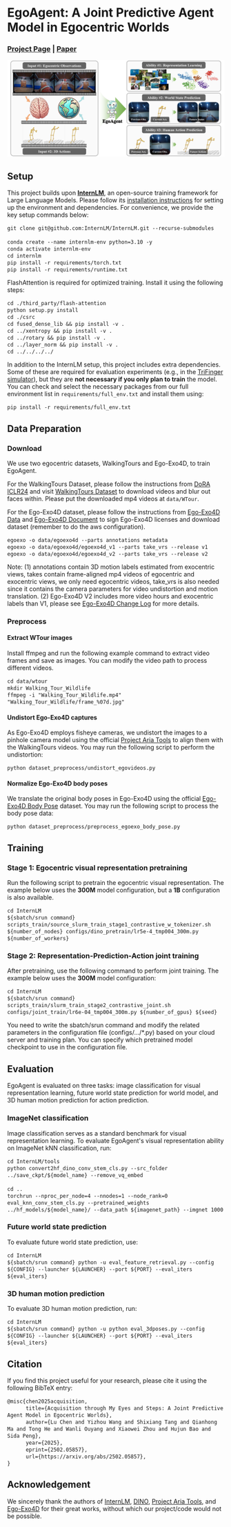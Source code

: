 # EgoAgent: A Joint Predictive Agent Model in Egocentric Worlds

### [Project Page](https://egoagent.github.io) | [Paper](https://arxiv.org/abs/2502.05857)

![teaser](./assets/figures/teaser_final.jpg)

## Setup

This project builds upon **[InternLM](https://github.com/InternLM/InternLM/tree/5539f9db5055307b6b7d7ce88b07d90d8136692b)**, an open-source training framework for Large Language Models. Please follow its [installation instructions](https://github.com/InternLM/InternLM/blob/5539f9db5055307b6b7d7ce88b07d90d8136692b/doc/en/install.md) for setting up the environment and dependencies. For convenience, we provide the key setup commands below:

```shell
git clone git@github.com:InternLM/InternLM.git --recurse-submodules

conda create --name internlm-env python=3.10 -y
conda activate internlm-env
cd internlm
pip install -r requirements/torch.txt 
pip install -r requirements/runtime.txt 
```

FlashAttention is required for optimized training. Install it using the following steps:

```shell
cd ./third_party/flash-attention
python setup.py install
cd ./csrc
cd fused_dense_lib && pip install -v .
cd ../xentropy && pip install -v .
cd ../rotary && pip install -v .
cd ../layer_norm && pip install -v .
cd ../../../../
```

In addition to the InternLM setup, this project includes extra dependencies. Some of these are required for evaluation experiments (e.g., in the [TriFinger simulator](https://github.com/facebookresearch/eai-vc/tree/main/cortexbench/trifinger_vc)), but they are **not necessary if you only plan to train** the model. You can check and select the necessary packages from our full environment list in `requirements/full_env.txt` and install them using:

```shell
pip install -r requirements/full_env.txt 
```

## Data Preparation

### Download

We use two egocentric datasets, WalkingTours and Ego-Exo4D, to train EgoAgent.

For the WalkingTours Dataset, please follow the instructions from [DoRA ICLR24](https://github.com/shashankvkt/DoRA_ICLR24/tree/main?tab=readme-ov-file#dataset-preparation) and visit [WalkingTours Dataset](https://uvaauas.figshare.com/articles/dataset/Dora_WalkingTours_Dataset_ICLR_2024_/25189275) to download videos and blur out faces within. Please put the downloaded mp4 videos at `data/WTour`.

For the Ego-Exo4D dataset, please follow the instructions from [Ego-Exo4D Data](https://ego-exo4d-data.org/#download) and [Ego-Exo4D Document](https://docs.ego-exo4d-data.org/download/) to sign Ego-Exo4D licenses and download dataset (remember to do the aws configuration).

```shell
egoexo -o data/egoexo4d --parts annotations metadata
egoexo -o data/egoexo4d/egoexo4d_v1 --parts take_vrs --release v1
egoexo -o data/egoexo4d/egoexo4d_v2 --parts take_vrs --release v2
```

Note: (1) annotations contain 3D motion labels estimated from exocentric views, takes contain frame-aligned mp4 videos of egocentric and exocentric views, we only need egocentric videos, take_vrs is also needed since it contains the camera parameters for video undistortion and motion translation. (2) Ego-Exo4D V2 includes more video hours and exocentric labels than V1, please see [Ego-Exo4D Change Log](https://docs.ego-exo4d-data.org/changelog/) for more details.

### Preprocess

#### Extract WTour images

Install ffmpeg and run the following example command to extract video frames and save as images. You can modify the video path to process different videos.

```shell
cd data/wtour
mkdir Walking_Tour_Wildlife
ffmpeg -i "Walking_Tour_Wildlife.mp4" "Walking_Tour_Wildlife/frame_%07d.jpg"
```

#### Undistort Ego-Exo4D captures

As Ego-Exo4D employs fisheye cameras, we undistort the images to a pinhole camera model using the official [Project Aria Tools](https://github.com/facebookresearch/projectaria_tools/tree/main) to align them with the WalkingTours videos. You may run the following script to perform the undistortion:

```shell
python dataset_preprocess/undistort_egovideos.py
```

#### Normalize Ego-Exo4D body poses

We translate the original body poses in Ego-Exo4D using the official [Ego-Exo4D Body Pose](https://github.com/EGO4D/ego-exo4d-egopose/blob/main/bodypose/data/dataset_egoexo.py) dataset. You may run the following script to process the body pose data:

```shell
python dataset_preprocess/preprocess_egoexo_body_pose.py
```

## Training

### Stage 1: Egocentric visual representation pretraining

Run the following script to pretrain the egocentric visual representation. The example below uses the **300M** model configuration, but a **1B** configuration is also available.

```shell
cd InternLM
${sbatch/srun command} scripts_train/source_slurm_train_stage1_contrastive_w_tokenizer.sh ${number_of_nodes} configs/dino_pretrain/lr5e-4_tmp004_300m.py ${number_of_workers}
```

### Stage 2: Representation-Prediction-Action joint training

After pretraining, use the following command to perform joint training. The example below uses the **300M** model configuration:

```shell
cd InternLM
${sbatch/srun command} scripts_train/slurm_train_stage2_contrastive_joint.sh configs/joint_train/lr6e-04_tmp004_300m.py ${number_of_gpus} ${seed}
```

You need to write the sbatch/srun command and modify the related parameters in the configuration file (configs/.../*.py) based on your cloud server and training plan. You can specify which pretrained model checkpoint to use in the configuration file.

## Evaluation

EgoAgent is evaluated on three tasks: image classification for visual representation learning, future world state prediction for world model, and 3D human motion prediction for action prediction.

### ImageNet classification

Image classification serves as a standard benchmark for visual representation learning. To evaluate EgoAgent's visual representation ability on ImageNet kNN classification, run:

```shell
cd InternLM/tools
python convert2hf_dino_conv_stem_cls.py --src_folder ../save_ckpt/${model_name} --remove_vq_embed

cd ..
torchrun --nproc_per_node=4 --nnodes=1 --node_rank=0 eval_knn_conv_stem_cls.py --pretrained_weights ../hf_models/${model_name}/ --data_path ${imagenet_path} --imgnet 1000
```

### Future world state prediction

To evaluate future world state prediction, use:

```shell
cd InternLM
${sbatch/srun command} python -u eval_feature_retrieval.py --config ${CONFIG} --launcher ${LAUNCHER} --port ${PORT} --eval_iters ${eval_iters}
```

### 3D human motion prediction

To evaluate 3D human motion prediction, run:

```shell
cd InternLM
${sbatch/srun command} python -u python eval_3dposes.py --config ${CONFIG} --launcher ${LAUNCHER} --port ${PORT} --eval_iters ${eval_iters}
```

## Citation

If you find this project useful for your research, please cite it using the following BibTeX entry:

```
@misc{chen2025acquisition,
      title={Acquisition through My Eyes and Steps: A Joint Predictive Agent Model in Egocentric Worlds}, 
      author={Lu Chen and Yizhou Wang and Shixiang Tang and Qianhong Ma and Tong He and Wanli Ouyang and Xiaowei Zhou and Hujun Bao and Sida Peng},
      year={2025},
      eprint={2502.05857},
      url={https://arxiv.org/abs/2502.05857}, 
}
```

 ## Acknowledgement

We sincerely thank the authors of [InternLM](https://github.com/InternLM/InternLM/), [DINO](https://github.com/facebookresearch/dino/tree/main), [Project Aria Tools](https://github.com/facebookresearch/projectaria_tools/tree/main), and [Ego-Exo4D](https://ego-exo4d-data.org) for their great works, without which our project/code would not be possible.
